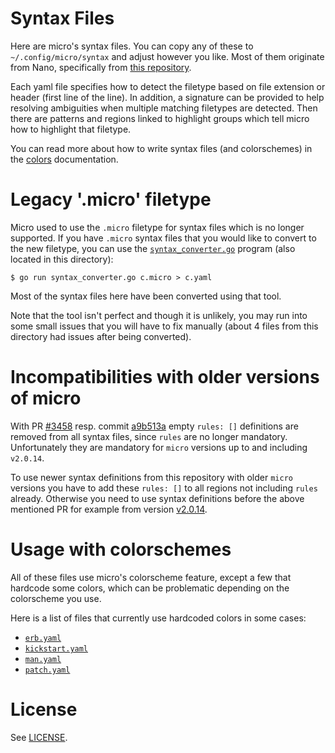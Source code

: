 # Syntax Files

Here are micro's syntax files. You can copy any of these to `~/.config/micro/syntax` and adjust however you like.
Most of them originate from Nano, specifically from [this repository](https://github.com/scopatz/nanorc).

Each yaml file specifies how to detect the filetype based on file extension or header (first line of the line).
In addition, a signature can be provided to help resolving ambiguities when multiple matching filetypes are detected.
Then there are patterns and regions linked to highlight groups which tell micro how to highlight that filetype.

You can read more about how to write syntax files (and colorschemes) in the [colors](../help/colors.md) documentation.

# Legacy '.micro' filetype

Micro used to use the `.micro` filetype for syntax files which is no longer supported. If you have `.micro`
syntax files that you would like to convert to the new filetype, you can use the [`syntax_converter.go`](./syntax_converter.go) program (also located in this directory):

```
$ go run syntax_converter.go c.micro > c.yaml
```

Most of the syntax files here have been converted using that tool.

Note that the tool isn't perfect and though it is unlikely, you may run into some small issues that you will have to fix manually
(about 4 files from this directory had issues after being converted).

# Incompatibilities with older versions of micro

With PR [#3458](https://github.com/zyedidia/micro/pull/3458) resp. commit
[a9b513a](https://github.com/zyedidia/micro/commit/a9b513a28adaaa7782505dc1e284e1a0132cb66f)
empty `rules: []` definitions are removed from all syntax files, since
`rules` are no longer mandatory.
Unfortunately they are mandatory for `micro` versions up to and including `v2.0.14`.

To use newer syntax definitions from this repository with older `micro` versions
you have to add these `rules: []` to all regions not including `rules` already.
Otherwise you need to use syntax definitions before the above mentioned PR
for example from version [v2.0.14](https://github.com/zyedidia/micro/tree/v2.0.14).

# Usage with colorschemes

All of these files use micro's colorscheme feature, except a few that hardcode some colors, which can be problematic depending on the colorscheme you use.

Here is a list of files that currently use hardcoded colors in some cases:

* [`erb.yaml`](erb.yaml)
* [`kickstart.yaml`](kickstart.yaml)
* [`man.yaml`](man.yaml)
* [`patch.yaml`](patch.yaml)

# License

See [LICENSE](LICENSE).
